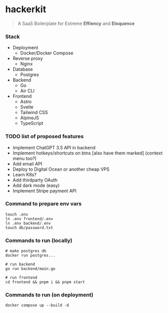 # hackerkit
> A SaaS Boilerplate for Extreme **Effiency** and **Eloquence**

### Stack
- Deployment
  - Docker/Docker Compose
- Reverse proxy
  - Nginx
- Database
  - Postgres
- Backend
  - Go
  - Air CLI
- Frontend
  - Astro
  - Svelte
  - Tailwind CSS
  - AlpineJS
  - TypeScript

### TODO list of proposed features
- Implement ChatGPT 3.5 API in backend
- Implement hotkeys/shortcuts on btns [also have them marked] (context menu too?)
- Add email API
- Deploy to Digital Ocean or another cheap VPS
- Learn K8s?
- Add thirdparty OAuth
- Add dark mode (easy)
- Implement Stripe payment API

### Command to prepare env vars
```
touch .env
ln .env frontend/.env
ln .env backend/.env
touch db/password.txt
```

### Commands to run (locally)
```
# make postgres db
docker run postgres...

# run backend
go run backend/main.go

# run frontend
cd frontend && pnpm i && pnpm start
```

### Commands to run (on deployment)
```
docker compose up --build -d
```
